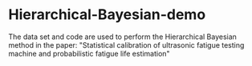 # Hierarchical-Bayesian-demo


The data set and code are used to perform the Hierarchical Bayesian method in the paper:
"Statistical calibration of ultrasonic fatigue testing machine and probabilistic fatigue life estimation"
